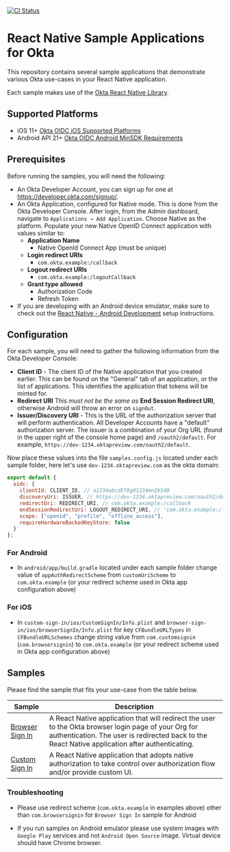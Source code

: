 [![CI Status](https://travis-ci.com/okta/samples-js-react-native.svg?branch=master)](https://travis-ci.com/github/okta/samples-js-react-native)

# React Native Sample Applications for Okta

This repository contains several sample applications that demonstrate various Okta use-cases in your React Native application.

Each sample makes use of the [Okta React Native Library](https://github.com/okta/okta-react-native).

## Supported Platforms
- iOS 11+ [Okta OIDC iOS Supported Platforms](https://github.com/okta/okta-oidc-ios#supported-platforms)
- Android API 21+ [Okta OIDC Android MinSDK Requirements](https://github.com/okta/okta-oidc-android#requirements)

## Prerequisites

Before running the samples, you will need the following:

* An Okta Developer Account, you can sign up for one at <https://developer.okta.com/signup/>.
* An Okta Application, configured for Native mode. This is done from the Okta Developer Console. After login, from the Admin dashboard, navigate to `Applications → Add Application`. Choose Native as the platform. Populate your new Native OpenID Connect application with values similar to:
  * **Application Name** 
    * Native OpenId Connect App (must be unique)
  * **Login redirect URIs**
    * `com.okta.example:/callback`
  * **Logout redirect URIs**
    * `com.okta.example:/logoutCallback`
  * **Grant type allowed**
    * Authorization Code
    * Refresh Token
* If you are developing with an Android device emulator, make sure to check out the [React Native - Android Development](https://reactnative.dev/docs/environment-setup) setup instructions.

## Configuration

For each sample, you will need to gather the following information from the Okta Developer Console:

* **Client ID** - The client ID of the Native application that you created earlier. This can be found on the "General" tab of an application, or the list of applications.  This identifies the application that tokens will be minted for.
* **Redirect URI** This _must not be the same as_ **End Session Redirect URI**, otherwise Android will throw an error on `signOut`.
* **Issuer/Discovery URI** - This is the URL of the authorization server that will perform authentication.  All Developer Accounts have a "default" authorization server.  The issuer is a combination of your Org URL (found in the upper right of the console home page) and `/oauth2/default`. For example, `https://dev-1234.oktapreview.com/oauth2/default`.

Now place these values into the file `samples.config.js` located under each sample folder, here let's use `dev-1234.oktapreview.com` as the okta domain:

```javascript
export default {
  oidc: {
    clientId: CLIENT_ID, // a1234abcdEf8gH1234mnIKS40
    discoveryUri: ISSUER, // https://dev-1234.oktapreview.com/oauth2/default
    redirectUri: REDIRECT_URI, // com.okta.example:/callback
    endSessionRedirectUri: LOGOUT_REDIRECT_URI, // 'com.okta.example:/logoutCallback',
    scope: ["openid", "profile", "offline_access"],
    requireHardwareBackedKeyStore: false
  }
};
```

### For Android

* In `android/app/build.gradle` located under each sample folder change value of `appAuthRedirectScheme` from `customUriScheme` to `com.okta.example` (or your redirect scheme used in Okta app configuration above)

### For iOS

* In `custom-sign-in/ios/CustomSignIn/Info.plist` and `browser-sign-in/ios/browserSignIn/Info.plist` for key `CFBundleURLTypes` in `CFBundleURLSchemes` change string value from `com.customsignin` (`com.browsersignin`) to `com.okta.example` (or your redirect scheme used in Okta app configuration above)

## Samples

Please find the sample that fits your use-case from the table below.

| Sample | Description |
|--------|-------------|
| [Browser Sign In](/browser-sign-in) | A React Native application that will redirect the user to the Okta browser login page of your Org for authentication.  The user is redirected back to the React Native application after authenticating. |
| [Custom Sign In](/custom-sign-in) | A React Native application that adopts native authorization to take control over authorization flow and/or provide custom UI. |

[Okta React Native Library]: https://github.com/okta/okta-oidc-js/tree/master/packages/okta-react-native

### Troubleshooting

* Please use redirect scheme (`com.okta.example` in examples above) other than `com.browsersignin` for `Browser Sign In` sample for Android

* If you run samples on Android emulator please use system images with `Google Play` services and not `Android Open Source` image. Virtual device should have Chrome browser.

